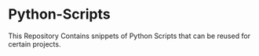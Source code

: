 # Python-Scripts
This Repository Contains snippets of Python Scripts that can be reused for certain projects. 
